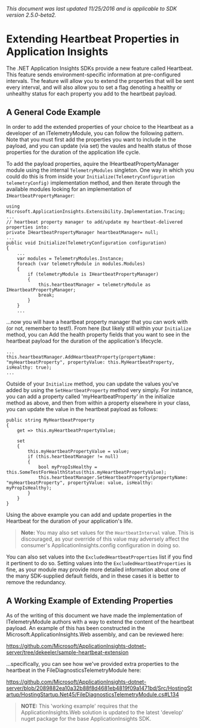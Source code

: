 _This document was last updated 11/25/2016 and is applicable to SDK version 2.5.0-beta2._

# Extending Heartbeat Properties in Application Insights #

The .NET Application Insights SDKs provide a new feature called Heartbeat. This feature
sends environment-specific information at pre-configured intervals. The feature will allow 
you to extend the properties that will be sent every interval, and will also allow you to 
set a flag denoting a healthy or unhealthy status for each property you add to the heartbeat 
payload.

## A General Code Example ##

In order to add the extended properties of your choice to the Heartbeat as a developer
of an ITelemetryModule, you can follow the following pattern. Note that you must first add the
properties you want to include in the payload, and you can update (via set) the vaules and health
status of those properties for the duration of the application life cycle.

To add the payload properties, aquire the IHeartbeatPropertyManager module using the internal
`TelemetryModules` singleton. One way in which you could do this is from inside your 
`Initialize(TelemetryConfiguration telemetryConfig)` implementation method, and then iterate 
through the available modules looking for an implementation of `IHeartbeatPropertyManager`:

    using Microsoft.ApplicationInsights.Extensibility.Implementation.Tracing;
    ...
    // heartbeat property manager to add/update my heartbeat-delivered properties into:
    private IHeartbeatPropertyManager heartbeatManager= null;
    ...
    public void Initialize(TelemetryConfiguration configuration)
    {
        ...
        var modules = TelemetryModules.Instance;
        foreach (var telemetryModule in modules.Modules)
        {
            if (telemetryModule is IHeartbeatPropertyManager)
            {
                this.heartbeatManager = telemetryModule as IHeartbeatPropertyManager;
                break;
            }
        }
        ...

...now you will have a heartbeat property manager that you can work with (or not, remember to
test!). From here (but likely still within your `Initialize` method, you can Add the health
property fields that you want to see in the heartbeat payload for the duration of the
application's lifecycle.

    ...
    this.heartbeatManager.AddHeartbeatProperty(propertyName: "myHeartbeatProperty", propertyValue: this.MyHeartbeatProperty, isHealthy: true);
    ...

Outside of your `Initialize` method, you can update the values you've added by using the 
`SetHeartbeatProperty` method very simply. For instance, you can add a property called 
'myHeartbeatProperty' in the initialize method as above, and then from within a property elsewhere
in your class, you can update the value in the heartbeat payload as follows:

    public string MyHeartbeatProperty
    {
        get => this.myHeartbeatPropertyValue;

        set
        {
            this.myHeartbeatPropertyValue = value;
            if (this.heartbeatManager != null)
            {
                bool myPropIsHealthy = this.SomeTestForHealthStatus(this.myHeartbeatPropertyValue);
                this.heartbeatManager.SetHeartbeatProperty(propertyName: "myHeartbeatProperty", propertyValue: value, isHealthy: myPropIsHealthy);
            }
        }
    }

Using the above example you can add and update properties in the Heartbeat for the
duration of your application's life.

> **Note:** You may also set values for the `HeartbeatInterval` value. This is discouraged, as
your override of this value may adversely affect the consumer's ApplicationInsights.config
configuration in doing so.

You can also set values into the `ExcludedHeartbeatProperties` list if you find it pertinent to
do so.  Setting values into the `ExcludedHeartbeatProperties` is fine, as your module may provide
more detailed information about one of the many SDK-supplied default fields, and in these cases it
is better  to remove the redundancy.

## A Working Example of Extending Properties ##

As of the writing of this document we have made the implementation of ITelemetryModule authors
with a way to extend the content of the heartbeat payload. An example of this has been
constructed in the Microsoft.ApplicationInsights.Web assembly, and can be reviewed here:

https://github.com/Microsoft/ApplicationInsights-dotnet-server/tree/dekeeler/sample-heartbeat-extension

...specifically, you can see how we've provided extra properties to the heartbeat in the
FileDiagnosticsTelemetryModule here:

https://github.com/Microsoft/ApplicationInsights-dotnet-server/blob/2089882ea10a32b88f8d4681eb4819f09a1471bd/Src/HostingStartup/HostingStartup.Net45/FileDiagnosticsTelemetryModule.cs#L134

> **NOTE:** This 'working example' requires that the ApplicationInsights.Web solution is updated to
the latest 'develop' nuget package for the base ApplicationInsights SDK.

